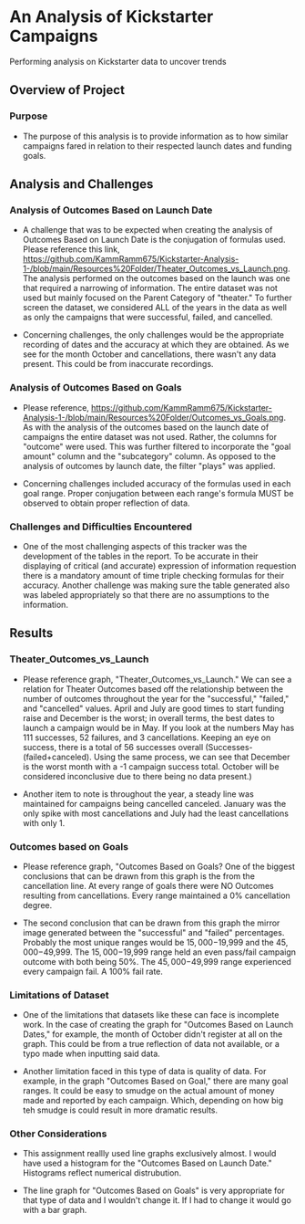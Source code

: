 # An Analysis of Kickstarter Campaigns
Performing analysis on Kickstarter data to uncover trends

## Overview of Project
    
### Purpose

-   The purpose of this analysis is to provide information as to how similar campaigns fared in relation to their respected launch dates and funding goals. 
    
## Analysis and Challenges

### Analysis of Outcomes Based on Launch Date

-   A challenge that was to be expected when creating the analysis of Outcomes Based on Launch Date is the conjugation of formulas used.  Please reference this link, https://github.com/KammRamm675/Kickstarter-Analysis-1-/blob/main/Resources%20Folder/Theater_Outcomes_vs_Launch.png.  The analysis performed on the outcomes based on the launch was one that required a narrowing of information.  The entire dataset was not used but mainly focused on the Parent Category of "theater."  To further screen the dataset, we considered ALL of the years in the data as well as only the campaigns that were successful, failed, and cancelled.  

-   Concerning challenges, the only challenges would be the appropriate recording of dates and the accuracy at which they are obtained.  As we see for the month October and cancellations, there wasn't any data present.  This could be from inaccurate recordings.   
 
### Analysis of Outcomes Based on Goals

-   Please reference, https://github.com/KammRamm675/Kickstarter-Analysis-1-/blob/main/Resources%20Folder/Outcomes_vs_Goals.png.  As with the analysis of the outcomes based on the launch date of campaigns the entire dataset was not used.  Rather, the columns for "outcome" were used.  This was further filtered to incorporate the "goal amount" column and the "subcategory" column. As opposed to the analysis of outcomes by launch date, the filter "plays" was applied.  

-   Concerning challenges included accuracy of the formulas used in each goal range.  Proper conjugation between each range's formula MUST be observed to obtain proper reflection of data. 

### Challenges and Difficulties Encountered

-   One of the most challenging aspects of this tracker was the development of the tables in the report.  To be accurate in their displaying of critical (and accurate) expression of information requestion there is a mandatory amount of time triple checking formulas for their accuracy.  Another challenge was making sure the table generated also was labeled appropriately so that there are no assumptions to the information.   

## Results

### Theater_Outcomes_vs_Launch

-   Please reference graph, "Theater_Outcomes_vs_Launch."  We can see a relation for Theater Outcomes based off the relationship between the number of outcomes throughout the year for the "successful," "failed," and "cancelled" values.  April and July are good times to start funding raise and December is the worst; in overall terms, the best dates to launch a campaign would be in May.  If you look at the numbers May has 111 successes, 52 failures, and 3 cancellations.  Keeping an eye on success, there is a total of 56 successes overall (Successes-(failed+canceled).  Using the same process, we can see that December is the worst month with a -1 campaign success total.  October will be considered inconclusive due to there being no data present.)  

-   Another item to note is throughout the year, a steady line was maintained for campaigns being cancelled canceled. January was the only spike with most cancellations and July had the least cancellations with only 1. 

### Outcomes based on Goals

-   Please reference graph, "Outcomes Based on Goals?  One of the biggest conclusions that can be drawn from this graph is the from the cancellation line.  At every range of goals there were NO Outcomes resulting from cancellations.  Every range maintained a 0% cancellation degree. 

-   The second conclusion that can be drawn from this graph the mirror image generated between the "successful" and "failed" percentages.  Probably the most unique ranges would be $15,000-$19,999 and the $45,000-$49,999.  The $15,000-$19,999 range held an even pass/fail campaign outcome with both being 50%.  The $45,000-$49,999 range experienced every campaign fail.  A 100% fail rate. 

### Limitations of Dataset

-   One of the limitations that datasets like these can face is incomplete work.  In the case of creating the graph for "Outcomes Based on Launch Dates," for example, the month of October didn't register at all on the graph.  This could be from a true reflection of data not available, or a typo made when inputting said data.  

-   Another limitation faced in this type of data is quality of data.  For example, in the graph "Outcomes Based on Goal," there are many goal ranges.  It could be easy to smudge on the actual amount of money made and reported by each campaign.  Which, depending on how big teh smudge is could result in more dramatic results. 


### Other Considerations

-   This assignment reallly used line graphs exclusively almost.  I would have used a histogram for the "Outcomes Based on Launch Date." Histograms reflect numerical distrubution.  

-   The line graph for "Outcomes Based on Goals" is very appropriate for that type of data and I wouldn't change it.  If I had to change it would go with a bar graph. 

